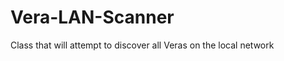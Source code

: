 Vera-LAN-Scanner
================

Class that will attempt to discover all Veras on the local network
